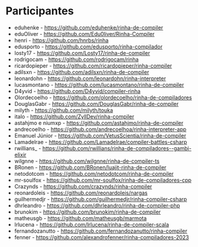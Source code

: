 # Participantes

- eduhenke - https://github.com/eduhenke/rinha-de-compiler
- eduOliver - https://github.com/Edu0liver/Rinha-Compiler
- henri - https://github.com/hnrbs/rinha
- edusporto - https://github.com/edusporto/rinha-compilador
- losty17 - https://github.com/Losty17/rinha-de-compiler
- rodrigocam - https://github.com/rodrigocam/rinha
- ricardopieper - https://github.com/ricardopieper/rinha-compiler
- adilsxn - https://github.com/adilsxn/rinha-de-compiler
- leonardohn - https://github.com/leonardohn/rinha-interpreter
- lucasmontano - https://github.com/lucasmontano/rinha-de-compiler
- D4yvid - https://github.com/D4yvid/compiler-rinha
- Olordecoelho - https://github.com/olordecoelho/rinha-de-compiladores
- DouglasGabr - https://github.com/DouglasGabr/rinha-de-compiler
- milyth - https://github.com/milyth/touka
- italo - https://github.com/ZyllDev/rinha-compiler
- astahjmo e niumxp - https://github.com/astahjmo/rinha-de-compiler
- andrecoelho - https://github.com/andrecoelhoa/rinha-interpreter-app
- Emanuel Júnior - https://github.com/VetusScientia/rinha-de-compiler
- Lamadelrae - https://github.com/Lamadelrae/compiler-battles-csharp
- rwillians_ - https://github.com/rwillians/rinha-de-compiladores--gambi-elixir
- wilgnne - https://github.com/wilgnne/rinha-de-compiler-ts
- BRonen - https://github.com/BRonen/luajit-rinha-de-compiler
- netodotcom - https://github.com/netodotcom/rinha-de-compiler
- mr-soulfox - https://github.com/mr-soulfox/rinha-de-compiladores-cpp
- Crazynds - https://github.com/crazynds/rinha-compiler
- reonardoleis - https://github.com/reonardoleis/nargas
- guilhermedjr - https://github.com/guilhermedjr/rinha-compiler-csharp
- dhrleandro - https://github.com/dhrleandro/rinha-de-compiler-php
- brunokim - https://github.com/brunokim/rinha-de-compiler
- matheusgb - https://github.com/matheusgb/marmota
- lrlucena - https://github.com/lrlucena/rinha-de-compiler-scala
- fernandozanutto - https://github.com/fernandozanutto/rinha-compiler
- fenner - https://github.com/alexandrofenner/rinha-compiladores-2023
